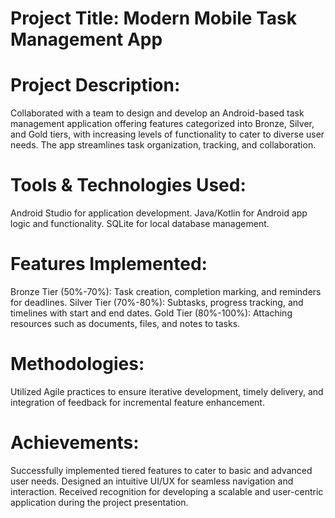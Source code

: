 # Project Title: Modern Mobile Task Management App 
# Project Description: 
Collaborated with a team to design and develop an Android-based task management application offering features categorized into Bronze, Silver, and Gold tiers, with increasing levels of functionality to cater to diverse user needs. The app streamlines task organization, tracking, and collaboration.
# Tools & Technologies Used:
Android Studio for application development.
Java/Kotlin for Android app logic and functionality.
SQLite for local database management.
# Features Implemented:
Bronze Tier (50%-70%): Task creation, completion marking, and reminders for deadlines.
Silver Tier (70%-80%): Subtasks, progress tracking, and timelines with start and end dates.
Gold Tier (80%-100%): Attaching resources such as documents, files, and notes to tasks.
# Methodologies: 
Utilized Agile practices to ensure iterative development, timely delivery, and integration of feedback for incremental feature enhancement.
# Achievements:
Successfully implemented tiered features to cater to basic and advanced user needs.
Designed an intuitive UI/UX for seamless navigation and interaction.
Received recognition for developing a scalable and user-centric application during the project presentation.
